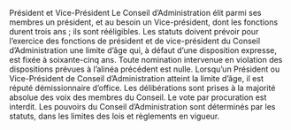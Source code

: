 Président et Vice-Président
Le Conseil d’Administration élit parmi ses membres un président, et au besoin un Vice-président, dont les fonctions durent trois ans ; ils sont rééligibles.
Les statuts doivent prévoir pour l’exercice des fonctions de président et de vice-président du Conseil d’Administration une limite d’âge qui, à défaut d’une disposition expresse, est fixée à soixante-cinq ans.
Toute nomination intervenue en violation des dispositions prévues à l’alinéa précédent est nulle.
Lorsqu’un Président ou Vice-Président de Conseil d’Administration atteint la limite d’âge, il est réputé démissionnaire d’office.
Les délibérations sont prises à la majorité absolue des voix des membres du Conseil.
Le vote par procuration est interdit.
Les pouvoirs du Conseil d’Administration sont déterminés par les statuts, dans les limites des lois et règlements en vigueur.
